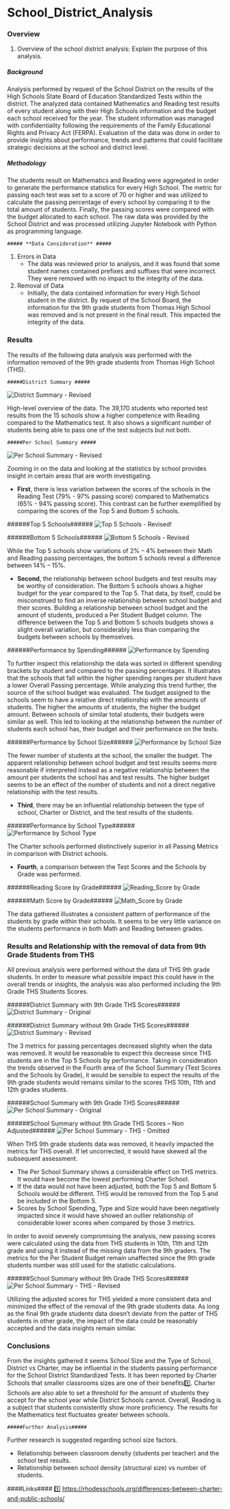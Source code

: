 # School_District_Analysis

### **Overview** ###

1.	Overview of the school district analysis: Explain the purpose of this analysis.

##### **Background** ##### 

Analysis performed by request of the School District on the results of the High Schools State Board of Education Standardized Tests within the district. The analyzed data contained Mathematics and Reading test results of every student along with their High Schools information and the budget each school received for the year. The student information was managed with confidentiality following the requirements of the Family Educational Rights and Privacy Act (FERPA). Evaluation of the data was done in order to provide insights about performance, trends and patterns that could facilitate strategic decisions at the school and district level. 

##### **Methodology** #####

The students result on Mathematics and Reading were aggregated in order to generate the performance statistics for every High School.  The metric for passing each test was set to a score of 70 or higher and was utilized to calculate the passing percentage of every school by comparing it to the total amount of students. Finally, the passing scores were compared with the budget allocated to each school. The raw data was provided by the School District and was processed utilizing Jupyter Notebook with Python as programming language. 

	##### **Data Consideration** #####
  
1.	Errors in Data
    -	The data was reviewed prior to analysis, and it was found that some student names contained prefixes and suffixes that were incorrect. They were removed with no impact to the integrity of the data. 
2.	Removal of Data
    -	Initially, the data contained information for every High School student in the district. By request of the School Board, the information for the 9th grade students from Thomas High School was removed and is not present in the final result. This impacted the integrity of the data.  


### **Results** ###
The results of the following data analysis was performed with the information removed of the 9th grade students from Thomas High School (THS). 

	#####District Summary #####
  
![District Summary - Revised](https://user-images.githubusercontent.com/85839235/126593642-f26b005d-f3f3-4f21-a4f0-f351ad26995b.png)

High-level overview of the data. The 39,170 students who reported test results from the 15 schools show a higher competence with Reading compared to the Mathematics test. It also shows a significant number of students being able to pass one of the test subjects but not both. 

	#####Per School Summary #####
  
![Per School Summary - Revised](https://user-images.githubusercontent.com/85839235/126593658-200e3506-0d48-42f7-afe7-2a4dea221ffa.png)

Zooming in on the data and looking at the statistics by school provides insight in certain areas that are worth investigating. 
 -	**First**, there is less variation between the scores of the schools in the Reading Test (79% - 97% passing score) compared to Mathematics (65% - 94% passing score). This contrast can be further exemplified by comparing the scores of the Top 5 and Bottom 5 schools. 

######Top 5 Schools######
![Top 5 Schools - Revised](https://user-images.githubusercontent.com/85839235/126593704-8280b4c6-1808-4d2e-8522-50da481d737e.png)!

######Bottom 5 Schools######
![Bottom 5 Schools - Revised](https://user-images.githubusercontent.com/85839235/126593783-c3ca0c14-dc6f-4d83-b0ad-f78fa660d291.png)

While the Top 5 schools show variations of 2% – 4% between their Math and Reading passing percentages, the bottom 5 schools reveal a difference between 14% – 15%. 


-	**Second**, the relationship between school budgets and test results may be worthy of consideration. The Bottom 5 schools shows a higher budget for the year compared to the Top 5. That data, by itself, could be misconstrued to find an inverse relationship between school budget and their scores. Building a relationship between school budget and the amount of students, produced a Per Student Budget column. The difference between the Top 5 and Bottom 5 schools budgets shows a slight overall variation, but considerably less than comparing the budgets between schools by themselves. 

######Performance by Spending######
![Performance by Spending](https://user-images.githubusercontent.com/85839235/126593806-0a87ee74-b39b-48a6-9ecc-5494483b4b56.png)

To further inspect this relationship the data was sorted in different spending brackets by student and compared to the passing percentages. It illustrates that the schools that fall within the higher spending ranges per student have a lower Overall Passing percentage. While analyzing this trend further, the source of the school budget was evaluated. The budget assigned to the schools seem to have a relative direct relationship with the amounts of students. The higher the amounts of students, the higher the budget amount. Between schools of similar total students, their budgets were similar as well. This led to looking at the relationship between the number of students each school has, their budget and their performance on the tests. 
  
######Performance by School Size######
![Performance by School Size](https://user-images.githubusercontent.com/85839235/126593852-a9f40aa6-5725-45e4-92fc-9756d326e781.png)

The fewer number of students at the school, the smaller the budget. The apparent relationship between school budget and test results seems more reasonable if interpreted instead as a negative relationship between the amount per students the school has and test results. The higher budget seems to be an effect of the number of students and not a direct negative relationship with the test results. 

-	**Third**, there may be an influential relationship between the type of school, Charter or District, and the test results of the students.

######Performance by School Type######
![Performance by School Type](https://user-images.githubusercontent.com/85839235/126593940-901980b4-886c-4db0-998c-8f0198b645ff.png)

The Charter schools performed distinctively superior in all Passing Metrics in comparison with District schools. 


-	**Fourth**, a comparison between the Test Scores and the Schools by Grade was performed. 

######Reading Score by Grade######
![Reading_Score by Grade](https://user-images.githubusercontent.com/85839235/126593983-7b935122-d5e4-482b-a600-47367d83f8c1.png)


######Math Score by Grade######
![Math_Score by Grade](https://user-images.githubusercontent.com/85839235/126593991-3f1166f9-e11c-472a-9f14-00607e01a160.png)

The data gathered illustrates a consistent pattern of performance of the students by grade within their schools. It seems to be very little variance on the students performance in both Math and Reading between grades. 

### **Results and Relationship with the removal of data from 9th Grade Students from THS** ###

All previous analysis were performed without the data of THS 9th grade students. In order to measure what possible impact this could have in the overall trends or insights, the analysis was also performed including the 9th Grade THS Students Scores.
  
######District Summary with 9th Grade THS Scores######
![District Summary - Original](https://user-images.githubusercontent.com/85839235/126594042-aa60edfd-a47f-421e-8b1c-a8ee9480eb61.png)

######District Summary without 9th Grade THS Scores######
![District Summary - Revised](https://user-images.githubusercontent.com/85839235/126594108-9b23130a-c935-4376-adb2-dbda099ac0bd.png)

The 3 metrics for passing percentages decreased slightly when the data was removed. It would be reasonable to expect this decrease since THS students are in the Top 5 Schools by performance. Taking in consideration the trends observed in the Fourth area of the School Summary (Test Scores and the Schools by Grade), it would be sensible to expect the results of the 9th grade students would remains similar to the scores THS 10th, 11th and 12th grades students. 

######School Summary with 9th Grade THS Scores######
![Per School Summary - Original](https://user-images.githubusercontent.com/85839235/126594164-38a45011-7d69-4337-a533-7e21e1328b8b.png)

######School Summary without 9th Grade THS Scores – Non Adjusted######
![Per School Summary  - THS - Omitted](https://user-images.githubusercontent.com/85839235/126594219-f03369a2-cf96-4eff-9a5e-1ccb55fe6689.png)

When THS 9th grade students data was removed, it heavily impacted the metrics for THS overall. If let uncorrected, it would have skewed all the subsequent assessment.
-	The Per School Summary shows a considerable effect on THS metrics. It would have become the lowest performing Charter School. 
-	If the data would not have been adjusted, both the Top 5 and Bottom 5 Schools would be different. THS would be removed from the Top 5 and be included in the Bottom 5.
-	Scores by School Spending, Type and Size would have been negatively impacted since it would have showed an outlier relationship of considerable lower scores when compared by those 3 metrics.   	

In order to avoid severely compromising the analysis, new passing scores were calculated using the data from THS students in 10th, 11th and 12th grade and using it instead of the missing data from the 9th graders. The metrics for the Per Student Budget remain unaffected since the 9th grade students number was still used for the statistic calculations. 

######School Summary without 9th Grade THS Scores######
![Per School Summary  - THS - Revised](https://user-images.githubusercontent.com/85839235/126594252-06ecd0a7-fd9e-4342-97aa-889e14e43477.png)

Utilizing the adjusted scores for THS yielded a more consistent data and minimized the effect of the removal of the 9th grade students data. As long as the final 9th grade students data doesn’t deviate from the patter of THS students in other grade, the impact of the data could be reasonably accepted and the data insights remain similar.  


### **Conclusions** ###
From the insights gathered it seems School Size and the Type of School, District vs Charter, may be influential in the students passing performance for the School District Standardized Tests. It has been reported by Charter Schools that smaller classrooms sizes are one of their benefits1️⃣. Charter Schools are also able to set a threshold for the amount of students they accept for the school year while District Schools cannot. Overall, Reading is a subject that students consistently show more proficiency. The results for the Mathematics test fluctuates greater between schools. 

	#####Further Analysis#####
Further research is suggested regarding school size factors. 
-	Relationship between classroom density (students per teacher) and the school test results. 
-	Relationship between school density (structural size) vs number of students. 


####Links####
1️⃣ https://rhodesschools.org/differences-between-charter-and-public-schools/
